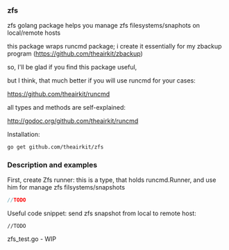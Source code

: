 ### zfs

zfs golang package helps you manage zfs filesystems/snaphots on local/remote hosts

this package wraps runcmd package; i create it essentially for my zbackup program 
(https://github.com/theairkit/zbackup)

so, I'll be glad if you find this package useful,

but I think, that much better if you will use runcmd for your cases:

https://github.com/theairkit/runcmd



all types and methods are self-explained:

http://godoc.org/github.com/theairkit/runcmd

Installation:
```bash
go get github.com/theairkit/zfs
```

### Description and examples

First, create Zfs runner: this is a type, that holds runcmd.Runner,
and use him for manage zfs filsystems/snapshots

```go
//TODO
```

Useful code snippet: send zfs snapshot from local to remote host:

```
//TODO
```

zfs_test.go - WIP
